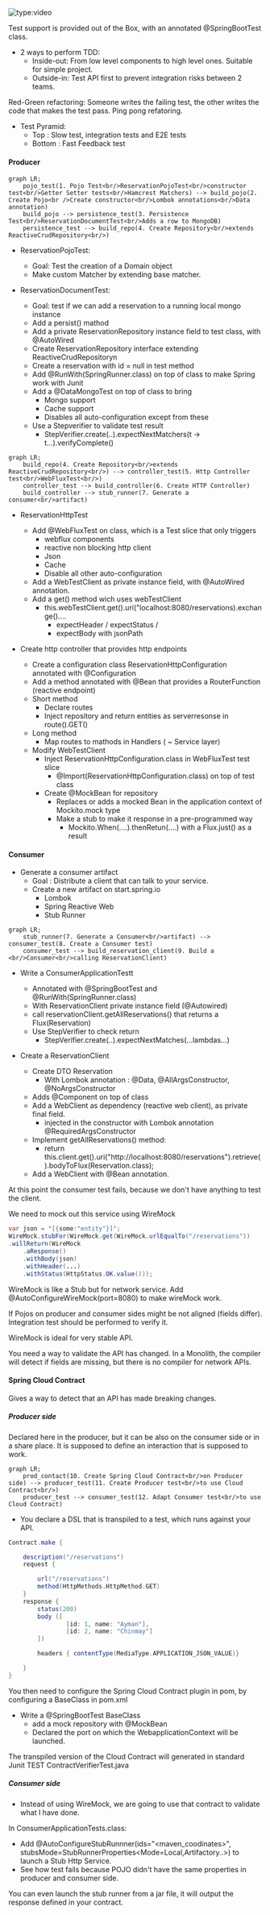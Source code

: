 ![type:video](https://www.youtube.com/embed/wAYt4Z4SF7g)

Test support is provided out of the Box, with an annotated @SpringBootTest class.

- 2 ways to perform TDD:
  - Inside-out: From low level components to high level ones. Suitable for simple project.
  - Outside-in: Test API first to prevent integration risks between 2 teams.

Red-Green refactoring: Someone writes the failing test, the other writes the code that makes the test pass. Ping pong refatoring.

- Test Pyramid:
  - Top : Slow test, integration tests and E2E tests
  - Bottom : Fast Feedback test

#### Producer

```mermaid
graph LR;
    pojo_test(1. Pojo Test<br/>ReservationPojoTest<br/>constructor test<br/>Getter Setter tests<br/>Hamcrest Matchers) --> build_pojo(2. Create Pojo<br />Create constructor<br/>Lombok annotations<br/>Data annotation)
    build_pojo --> persistence_test(3. Persistence Test<br/>ReservationDocumentTest<br/>Adds a row to MongoDB)
    persistence_test --> build_repo(4. Create Repository<br/>extends ReactiveCrudRepository<br/>)
```

- ReservationPojoTest:
  - Goal: Test the creation of a Domain object
  - Make custom Matcher by extending base matcher.

- ReservationDocumentTest:
  - Goal: test if we can add a reservation to a running local mongo instance
  - Add a persist() mathod
  - Add a private ReservationRepository instance field to test class, with @AutoWired
  - Create ReservationRepository interface extending ReactiveCrudRepositoryn
  - Create a reservation with id = null in test method
  - Add @RunWith(SpringRunner.class)  on top of class to make Spring work with Junit
  - Add a @DataMongoTest on top of class to bring
      - Mongo support
      - Cache support
      - Disables all auto-configuration except from these
  - Use a Stepverifier to validate test result
      - StepVerifier.create(..).expectNextMatchers(t -> t...).verifyComplete()


```mermaid
graph LR;
    build_repo(4. Create Repository<br/>extends ReactiveCrudRepository<br/>) --> controller_test(5. Http Controller test<br/>WebFluxTest<br/>)
    controller_test --> build_controller(6. Create HTTP Controller)
    build_controller --> stub_runner(7. Generate a consumer<br/>artifact)
```

- ReservationHttpTest 
  - Add @WebFluxTest on class, which is a Test slice that only triggers 
      - webflux components
      - reactive non blocking http client
      - Json
      - Cache
      - Disable all other auto-configuration
  - Add a WebTestClient as private instance field, with @AutoWired annotation.
  - Add a get() method wich uses webTestClient
      - this.webTestClient.get().uri("localhost:8080/reservations).exchange()....
          - expectHeader / expectStatus / 
          - expectBody with jsonPath

- Create http controller that provides http endpoints
  - Create a configuration class ReservationHttpConfiguration annotated with @Configuration
  - Add a method annotated with @Bean that provides a RouterFunction (reactive endpoint)
  - Short method
      - Declare routes
      - Inject repository and return entities as serverresonse in route().GET()
  - Long method
      - Map routes to mathods in Handlers ( ~ Service layer)
  - Modify WebTestClient
      - Inject ReservationHttpConfiguration.class in WebFluxTest test slice
          - @Import(ReservationHttpConfiguration.class) on top of test class
      - Create @MockBean for repository
          - Replaces or adds a mocked Bean in the application context of Mockito.mock type
          - Make a stub to make it response in a pre-programmed way
              - Mockito.When(....).thenRetun(....) with a Flux.just() as a result

#### Consumer

- Generate a consumer artifact
  - Goal : Distribute a client that can talk to your service.
  - Create a new artifact on start.spring.io
      - Lombok
      - Spring Reactive Web
      - Stub Runner


```mermaid
graph LR;
    stub_runner(7. Generate a Consumer<br/>artifact) --> consumer_test(8. Create a Consumer test)
    consumer_test --> build_reservation_client(9. Build a <br/>Consumer<br/>calling ReservationClient)
```

- Write a ConsumerApplicationTestt
  - Annotated with @SpringBootTest and @RunWith(SpringRunner.class)
  - With ReservationClient private instance field (@Autowired)
  - call reservationClient.getAllReservations() that returns a Flux(Reservation)
  - Use StepVerifier to check return
      - StepVerifier.create(..).expectNextMatches(...lambdas...)

- Create a ReservationClient
  - Create DTO Reservation
      - With Lombok annotation : @Data, @AllArgsConstructor, @NoArgsConstructor
  - Adds @Component on top of class
  - Add a WebClient as dependency (reactive web client), as private final field.
      - injected in the constructor with Lombok annotation @RequiredArgsConstructor
  - Implement getAllReservations() method:
      - return this.client.get().uri("http://localhost:8080/reservations").retrieve().bodyToFlux(Reservation.class);
  - Add a WebClient with @Bean annotation. 

At this point the consumer test fails, because we don't have anything to test the client.

We need to mock out this service using WireMock
```java
var json = '[{some:"entity"}]';
WireMock.stubFor(WireMock.get(WireMock.urlEqualTo("/reservations"))
.willReturn(WireMock
    .aResponse()
    .withBody(json)
    .withHeader(...)
    .withStatus(HttpStatus.OK.value()));
```
WireMock is like a Stub but for network service.
Add @AutoConfigureWireMock(port=8080) to make wireMock work.

If Pojos on producer and consumer sides might be not aligned (fields differ). 
Integration test should be performed to verify it.

WireMock is ideal for very stable API.

You need a way to validate the API has changed. In a Monolith, the compiler will detect if fields are missing, but there is no compiler for network APIs.

#### Spring Cloud Contract

Gives a way to detect that an API has made breaking changes.

##### Producer side

Declared here in the producer, but it can be also on the consumer side or in a share place.
It is supposed to define an interaction that is supposed to work.


```mermaid
graph LR;
    prod_contact(10. Create Spring Cloud Contract<br/>on Producer side) --> producer_test(11. Create Producer test<br/>to use Cloud Contract<br/>)
    producer_test --> consumer_test(12. Adapt Consumer test<br/>to use Cloud Contract)
```


- You declare a DSL that is transpiled to a test, which runs against your API.

```groovy
Contract.make {

    description("/reservations")
    request {

        url("/reservations")
        method(HttpMethods.HttpMethod.GET)
    }
    response {
        status(200)
        body ([
                [id: 1, name: "Ayman"],
                [id: 2, name: "Chinmay"]
        ])

        headers { contentType(MediaType.APPLICATION_JSON_VALUE)}

    }
}
```

You then need to configure the Spring Cloud Contract plugin in pom, by configuring a BaseClass in pom.xml

- Write a @SpringBootTest BaseClass
  - add a mock repository with @MockBean
  - Declared the port on which the WebapplicationContext will be launched.

The transpiled version of the Cloud Contract will generated in standard Junit TEST ContractVerifierTest.java

##### Consumer side

- Instead of using WireMock, we are going to use that contract to validate what I have done.

In ConsumerApplicationTests.class:
- Add @AutoConfigureStubRunnner(ids="<maven_coodinates>", stubsMode=StubRunnerProperties<Mode=Local,Artifactory..>) to launch a Stub Http Service.
- See how test fails because POJO didn't have the same properties in producer and consumer side.

You can even launch the stub runner from a jar file, it will output the response defined in your contract.